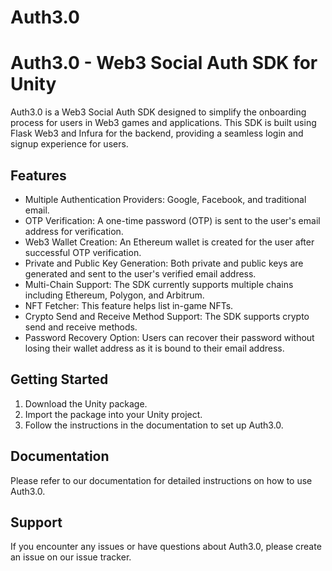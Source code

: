 # Auth3.0
# Auth3.0 - Web3 Social Auth SDK for Unity

Auth3.0 is a Web3 Social Auth SDK designed to simplify the onboarding process for users in Web3 games and applications. This SDK is built using Flask Web3 and Infura for the backend, providing a seamless login and signup experience for users.

## Features

- Multiple Authentication Providers: Google, Facebook, and traditional email.
- OTP Verification: A one-time password (OTP) is sent to the user's email address for verification.
- Web3 Wallet Creation: An Ethereum wallet is created for the user after successful OTP verification.
- Private and Public Key Generation: Both private and public keys are generated and sent to the user's verified email address.
- Multi-Chain Support: The SDK currently supports multiple chains including Ethereum, Polygon, and Arbitrum.
- NFT Fetcher: This feature helps list in-game NFTs.
- Crypto Send and Receive Method Support: The SDK supports crypto send and receive methods.
- Password Recovery Option: Users can recover their password without losing their wallet address as it is bound to their email address.

## Getting Started

1. Download the Unity package.
2. Import the package into your Unity project.
3. Follow the instructions in the documentation to set up Auth3.0.

## Documentation

Please refer to our documentation for detailed instructions on how to use Auth3.0.

## Support

If you encounter any issues or have questions about Auth3.0, please create an issue on our issue tracker.

